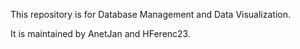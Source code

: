 This repository is for Database Management and Data Visualization. 

It is maintained by AnetJan and HFerenc23.
